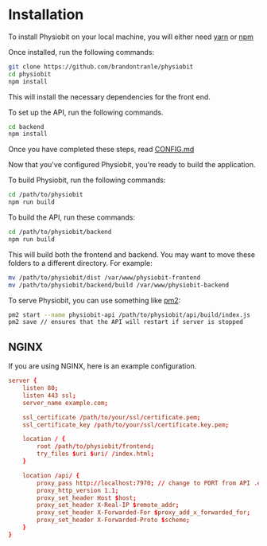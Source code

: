 # Installation

To install Physiobit on your local machine, you will either need [yarn](https://classic.yarnpkg.com/lang/en/docs/install/) or [npm](https://docs.npmjs.com/downloading-and-installing-node-js-and-npm)

Once installed, run the following commands:
```bash
git clone https://github.com/brandontranle/physiobit
cd physiobit
npm install
```

This will install the necessary dependencies for the front end.

To set up the API, run the following commands.
```bash
cd backend
npm install
```

Once you have completed these steps, read [CONFIG.md](CONFIG.md)

Now that you've configured Physiobit, you're ready to build the application.

To build Physiobit, run the following commands:
```bash
cd /path/to/physiobit
npm run build
```
To build the API, run these commands:
```bash
cd /path/to/physiobit/backend
npm run build
```

This will build both the frontend and backend. You may want to move
these folders to a different directory. For example:
```bash
mv /path/to/physiobit/dist /var/www/physiobit-frontend
mv /path/to/physiobit/backend/build /var/www/physiobit-backend
```

To serve Physiobit, you can use something like [pm2](https://pm2.keymetrics.io/docs/usage/quick-start/):

```bash
pm2 start --name physiobit-api /path/to/physiobit/api/build/index.js
pm2 save // ensures that the API will restart if server is stopped
```

## NGINX

If you are using NGINX, here is an example configuration.

```conf
server {
    listen 80;
    listen 443 ssl;
    server_name example.com;

    ssl_certificate /path/to/your/ssl/certificate.pem;
    ssl_certificate_key /path/to/your/ssl/certificate.key.pem;

    location / {
        root /path/to/physiobit/frontend;
        try_files $uri $uri/ /index.html;
    }

    location /api/ {
        proxy_pass http://localhost:7970; // change to PORT from API .env
        proxy_http_version 1.1;
        proxy_set_header Host $host;
        proxy_set_header X-Real-IP $remote_addr;
        proxy_set_header X-Forwarded-For $proxy_add_x_forwarded_for;
        proxy_set_header X-Forwarded-Proto $scheme;
    }
}
```